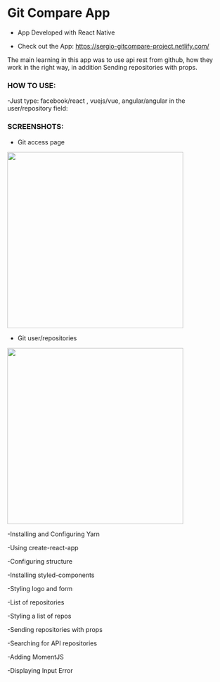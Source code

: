 # Git Compare App
- App Developed with React Native 

- Check out the App: https://sergio-gitcompare-project.netlify.com/
 
The main learning  in this app was to use api rest from github, how they work in the right way, in addition Sending repositories with props.


  
 ### HOW TO USE:
 
 -Just type: facebook/react , vuejs/vue, angular/angular in the user/repository field:
 

  ### SCREENSHOTS:
  - Git access page
  <img src="https://s3.amazonaws.com/barberimages2/gitcompare-1.png" height = "400" width = "400" />
  
   - Git user/repositories
  <img src="https://s3.amazonaws.com/barberimages2/gitcompare-2.png" height = "400" width = "400" />
  
 
-Installing and Configuring Yarn

-Using create-react-app

-Configuring structure

-Installing styled-components

-Styling logo and form

-List of repositories

-Styling a list of repos

-Sending repositories with props

-Searching for API repositories

-Adding MomentJS

-Displaying Input Error


  
  

